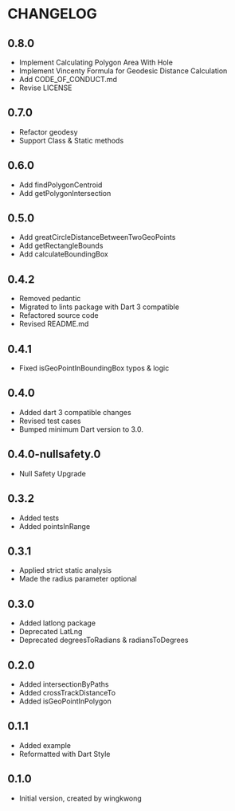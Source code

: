 # CHANGELOG

## 0.8.0

- Implement Calculating Polygon Area With Hole
- Implement Vincenty Formula for Geodesic Distance Calculation
- Add CODE_OF_CONDUCT.md
- Revise LICENSE

## 0.7.0

- Refactor geodesy
- Support Class & Static methods

## 0.6.0

- Add findPolygonCentroid
- Add getPolygonIntersection

## 0.5.0
- Add greatCircleDistanceBetweenTwoGeoPoints
- Add getRectangleBounds
- Add calculateBoundingBox

## 0.4.2
- Removed pedantic
- Migrated to lints package with Dart 3 compatible
- Refactored source code
- Revised README.md 

## 0.4.1
- Fixed isGeoPointInBoundingBox typos & logic

## 0.4.0
- Added dart 3 compatible changes
- Revised test cases
- Bumped minimum Dart version to 3.0.

## 0.4.0-nullsafety.0
- Null Safety Upgrade

## 0.3.2
- Added tests
- Added pointsInRange

## 0.3.1
- Applied strict static analysis
- Made the radius parameter optional

## 0.3.0
- Added latlong package
- Deprecated LatLng
- Deprecated degreesToRadians & radiansToDegrees

## 0.2.0
- Added intersectionByPaths
- Added crossTrackDistanceTo 
- Added isGeoPointInPolygon

## 0.1.1
- Added example
- Reformatted with Dart Style

## 0.1.0
- Initial version, created by wingkwong
